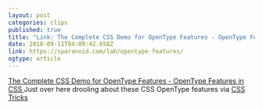 ```yaml
---
layout: post 
categories: clips 
published: true 
title: "Link: The Complete CSS Demo for OpenType Features - OpenType Features in CSS" 
date: 2018-09-11T04:09:42.658Z 
link: https://sparanoid.com/lab/opentype-features/ 
ogtype: article 
---
```

[ The Complete CSS Demo for OpenType Features - OpenType Features in CSS ]( https://sparanoid.com/lab/opentype-features/ ) 
Just over here drooling about these CSS OpenType features via [CSS Tricks](https://css-tricks.com/the-complete-css-demo-for-opentype-features/)